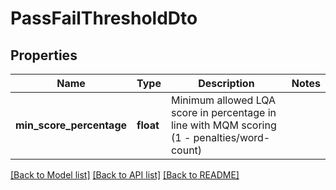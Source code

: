 # PassFailThresholdDto

## Properties
Name | Type | Description | Notes
------------ | ------------- | ------------- | -------------
**min_score_percentage** | **float** | Minimum allowed LQA score in percentage in line with MQM scoring (1 - penalties/word-count) | 

[[Back to Model list]](../README.md#documentation-for-models) [[Back to API list]](../README.md#documentation-for-api-endpoints) [[Back to README]](../README.md)

